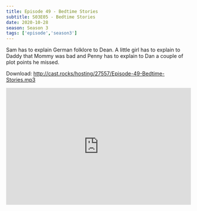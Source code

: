 ```yaml
---
title: Episode 49 - Bedtime Stories
subtitle: S03E05 - Bedtime Stories
date: 2020-10-28
season: Season 3
tags: ['episode','season3']
---
```


Sam has to explain German folklore to Dean. A little girl has to explain to Daddy that Mommy was bad and Penny has to explain to Dan a couple of plot points he missed.

Download: http://cast.rocks/hosting/27557/Episode-49-Bedtime-Stories.mp3

<iframe src="https://cast.rocks/player/27557/Episode-49-Bedtime-Stories.mp3?episodeTitle=Episode%2049%20-%20Bedtime%20Stories&podcastTitle=Couple%20of%20Idjits&episodeDate=October%2028th%2C%202020&imageURL=https%3A%2F%2Fcast.rocks%2Fhosting%2F27557%2Ffeeds%2FCAURZ.jpg" style="border: none; min-height: 265px; max-height: 320px; max-width: 558px; min-width: 270px; width: 100%; height: 100%;" scrollbars="no"></iframe>
